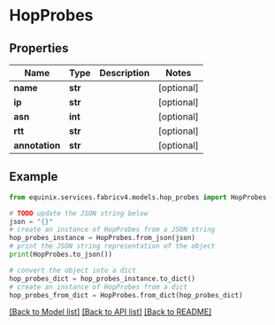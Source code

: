 # HopProbes


## Properties

Name | Type | Description | Notes
------------ | ------------- | ------------- | -------------
**name** | **str** |  | [optional] 
**ip** | **str** |  | [optional] 
**asn** | **int** |  | [optional] 
**rtt** | **str** |  | [optional] 
**annotation** | **str** |  | [optional] 

## Example

```python
from equinix.services.fabricv4.models.hop_probes import HopProbes

# TODO update the JSON string below
json = "{}"
# create an instance of HopProbes from a JSON string
hop_probes_instance = HopProbes.from_json(json)
# print the JSON string representation of the object
print(HopProbes.to_json())

# convert the object into a dict
hop_probes_dict = hop_probes_instance.to_dict()
# create an instance of HopProbes from a dict
hop_probes_from_dict = HopProbes.from_dict(hop_probes_dict)
```
[[Back to Model list]](../README.md#documentation-for-models) [[Back to API list]](../README.md#documentation-for-api-endpoints) [[Back to README]](../README.md)


